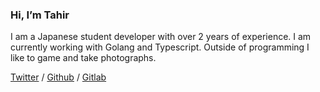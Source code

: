 ### Hi, I’m Tahir

I am a Japanese student developer with over 2 years of experience. I am currently working with Golang and Typescript. Outside of programming I like to game and take photographs.

[Twitter](https://twitter.com/_pastc)
/
[Github](https://github.com/pastc)
/
[Gitlab](https://gitlab.com/paste)
